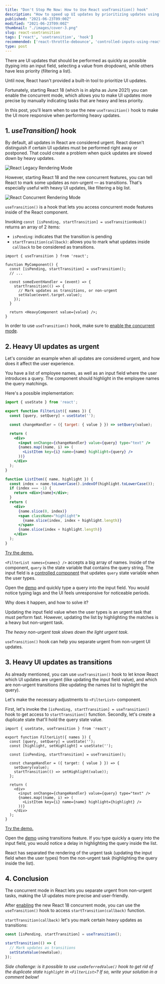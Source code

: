 ```yaml
---
title: "Don't Stop Me Now: How to Use React useTransition() hook"
description: "How to speed up UI updates by prioritizing updates using React useTranstion() hook."
published: "2021-06-23T09:00Z"
modified: "2021-06-23T09:00Z"
thumbnail: "./images/cover-3.png"
slug: react-usetransition
tags: ['react', 'usetransition', 'hook']
recommended: ['react-throttle-debounce', 'controlled-inputs-using-react-hooks']
type: post
---
```


There are UI updates that should be performed as quickly as possible (typing into an input field, selecting a value from dropdown), while others have less priority (filtering a list).  

Until now, React hasn't provided a built-in tool to prioritize UI updates.  

Fortunately, starting React 18 (which is in alpha as June 2021) you can enable the concurrent mode, which allows you to make
UI updates more precise by manually indicating tasks that are heavy and less priority.  

In this post, you'll learn when to use the new `useTransition()` hook to make the UI more responsive when performing heavy updates.  

## 1. *useTransition()* hook

By default, all updates in React are considered urgent. React doesn't distinguish if certain UI updates must be performed right away or postponed. That could create a problem when quick updates are slowed down by heavy updates.    

![React Legacy Rendering Mode](./images/legacy-3.svg)

However, starting React 18 and the new concurrent features, you can tell React to mark some updates as non-urgent &mdash; as transitions. That's especially useful with heavy UI updates, like filtering a big list.  

![React Concurrent Rendering Mode](./images/concurrent-2.svg)

`useTransition()` is a hook that lets you access concurrent mode features inside of the React component.  

Invoking `const [isPending, startTransition] = useTransitionHook()` returns an array of 2 items:

* `isPending`: indicates that the transition is pending
* `startTransition(callback)`: allows you to mark what updates inside `callback` to be considered as transitions.  

```jsx{4,8-11}
import { useTransition } from 'react';

function MyComponent() {
  const [isPending, startTransition] = useTransition();
  // ...

  const someEventHandler = (event) => {
    startTransition(() => {
      // Mark updates as transitions, or non-urgent
      setValue(event.target.value);
    });
  }

  return <HeavyComponent value={value} />;
}
```

In order to use `useTransition()` hook, make sure to [enable the concurrent mode](https://github.com/reactwg/react-18/discussions/6).  

## 2. Heavy UI updates as urgent

Let's consider an example when all updates are considered urgent, and how does it affect the user experience.      

You have a list of employee names, as well as an input field where the user introduces a query. The component should highlight in the employee names the query matchings.  

Here's a possible implementation:

```jsx
import { useState } from 'react';

export function FilterList({ names }) {
  const [query, setQuery] = useState('');

  const changeHandler = ({ target: { value } }) => setQuery(value);

  return (
    <div>
      <input onChange={changeHandler} value={query} type="text" />
      {names.map((name, i) => (
        <ListItem key={i} name={name} highlight={query} />
      ))}
    </div>
  );
}

function ListItem({ name, highlight }) {
  const index = name.toLowerCase().indexOf(highlight.toLowerCase());
  if (index === -1) {
    return <div>{name}</div>;
  }
  return (
    <div>
      {name.slice(0, index)}
      <span className="highlight">
        {name.slice(index, index + highlight.length)}
      </span>
      {name.slice(index + highlight.length)}
    </div>
  );
}
```

[Try the demo.](https://codesandbox.io/s/heavy-update-as-urgent-ejwbg?file=/src/FilterList.js)

`<FilterList names={names} />` accepts a big array of names. Inside of the component, `query` is the state variable that contains the query string. The input field is a [controlled
component](/controlled-inputs-using-react-hooks/) that updates `query` state variable when the user types.  

Open the [demo]((https://codesandbox.io/s/heavy-update-as-urgent-ejwbg?file=/src/FilterList.js)) and quickly type a query into the input field. You would notice typing lags and the UI feels unresponsive for noticeable periods.  

Why does it happen, and how to solve it?

Updating the input field value when the user types is an urgent task that must perform fast. However, updating the list by highlighting the matches is a heavy but non-urgent task.  

*The heavy non-urgent task slows down the light urgent task.*

`useTransition()` hook can help you separate urgent from non-urgent UI updates.  

## 3. Heavy UI updates as transitions

As already mentioned, you can use `useTransition()` hook to let know React which UI updates are urgent (like updating the input field value), and which are non-urgent transitions (like updating the names list to highlight the query).  

Let's make the necessary adjustments to `<FilterList>` component.  

First, let's invoke the `[isPending, startTransition] = useTransition()` hook to get access to `startTransition()` function. Secondly, let's create a duplicate state that'll hold the query state value.  

```jsx{5,7,11}
import { useState, useTransition } from 'react';

export function FilterList({ names }) {
  const [query, setQuery] = useState('');
  const [highlight, setHighlight] = useState('');

  const [isPending, startTransition] = useTransition();

  const changeHandler = ({ target: { value } }) => {
    setQuery(value);
    startTransition(() => setHighlight(value));
  };

  return (
    <div>
      <input onChange={changeHandler} value={query} type="text" />
      {names.map((name, i) => (
        <ListItem key={i} name={name} highlight={highlight} />
      ))}
    </div>
  );
}
```

[Try the demo.](https://codesandbox.io/s/heavy-update-as-non-urgent-ifobc?file=/src/FilterList.js)

Open the [demo](https://codesandbox.io/s/heavy-update-as-non-urgent-ifobc?file=/src/FilterList.js) using transitions feature. If you type quickly a query into the input field, you would notice a delay in highlighting the query inside the list. 

React has separated the rendering of the urgent task (updating the input field when the user types) from the non-urgent task (highlighting the query inside the list).  

## 4. Conclusion

The concurrent mode in React lets you separate urgent from non-urgent tasks, making the UI updates more precise and user-friendly.  

After [enabling](https://github.com/reactwg/react-18/discussions/6) the new React 18 concurrent mode, you can use the `useTransition()` hook to access `startTransition(callback)` function. 

`startTransition(callback)` let's you mark certain heavy updates as transitions:

```javascript
const [isPending, startTransition] = useTransition();

startTransition(() => {
  // Mark updates as transitions
  setStateValue(newValue);
});
```

*Side challenge: is it possible to use `useDeferredValue()` hook to get rid of the duplicate state `highlight` in `<FilterList>`? If so, write your solution in a comment below!*
